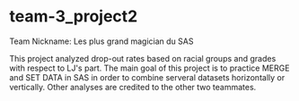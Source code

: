 # team-3_project2

Team Nickname: Les plus grand magician du SAS

This project analyzed drop-out rates based on racial groups and grades with respect to LJ's part. The main goal of this project is to practice MERGE and SET DATA in SAS in order to combine serveral datasets horizontally or vertically. Other analyses are credited to the other two teammates.
